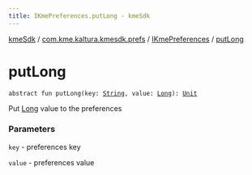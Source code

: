 ```yaml
---
title: IKmePreferences.putLong - kmeSdk
---
```


[kmeSdk](../../index.html) / [com.kme.kaltura.kmesdk.prefs](../index.html) / [IKmePreferences](index.html) / [putLong](./put-long.html)

# putLong

`abstract fun putLong(key: `[`String`](https://kotlinlang.org/api/latest/jvm/stdlib/kotlin/-string/index.html)`, value: `[`Long`](https://kotlinlang.org/api/latest/jvm/stdlib/kotlin/-long/index.html)`): `[`Unit`](https://kotlinlang.org/api/latest/jvm/stdlib/kotlin/-unit/index.html)

Put [Long](https://kotlinlang.org/api/latest/jvm/stdlib/kotlin/-long/index.html) value to the preferences

### Parameters

`key` - preferences key

`value` - preferences value